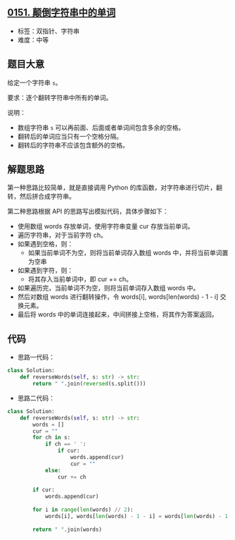## [0151. 颠倒字符串中的单词](https://leetcode-cn.com/problems/reverse-words-in-a-string/)

- 标签：双指针、字符串
- 难度：中等

## 题目大意

给定一个字符串 `s`。

要求：逐个翻转字符串中所有的单词。

说明：

- 数组字符串 `s` 可以再前面、后面或者单词间包含多余的空格。
- 翻转后的单词应当只有一个空格分隔。
- 翻转后的字符串不应该包含额外的空格。

## 解题思路

第一种思路比较简单，就是直接调用 Python 的库函数，对字符串进行切片，翻转，然后拼合成字符串。

第二种思路根据 API 的思路写出模拟代码，具体步骤如下：

- 使用数组 words 存放单词，使用字符串变量 cur 存放当前单词。
- 遍历字符串，对于当前字符 ch。
- 如果遇到空格，则：
  - 如果当前单词不为空，则将当前单词存入数组 words 中，并将当前单词置为空串
- 如果遇到字符，则：
  - 将其存入当前单词中，即 cur += ch。
- 如果遍历完，当前单词不为空，则将当前单词存入数组 words 中。
- 然后对数组 words 进行翻转操作，令 words[i], words[len(words) - 1 - i] 交换元素。
- 最后将 words 中的单词连接起来，中间拼接上空格，将其作为答案返回。

## 代码

- 思路一代码：

```Python
class Solution:
    def reverseWords(self, s: str) -> str:
        return " ".join(reversed(s.split()))
```

- 思路二代码：

```Python
class Solution:
    def reverseWords(self, s: str) -> str:
        words = []
        cur = ""
        for ch in s:
            if ch == ' ':
                if cur:
                    words.append(cur)
                    cur = ""
            else:
                cur += ch
        
        if cur:
            words.append(cur)
               
        for i in range(len(words) // 2):
            words[i], words[len(words) - 1 - i] = words[len(words) - 1 - i], words[i]
        
        return " ".join(words)
```

